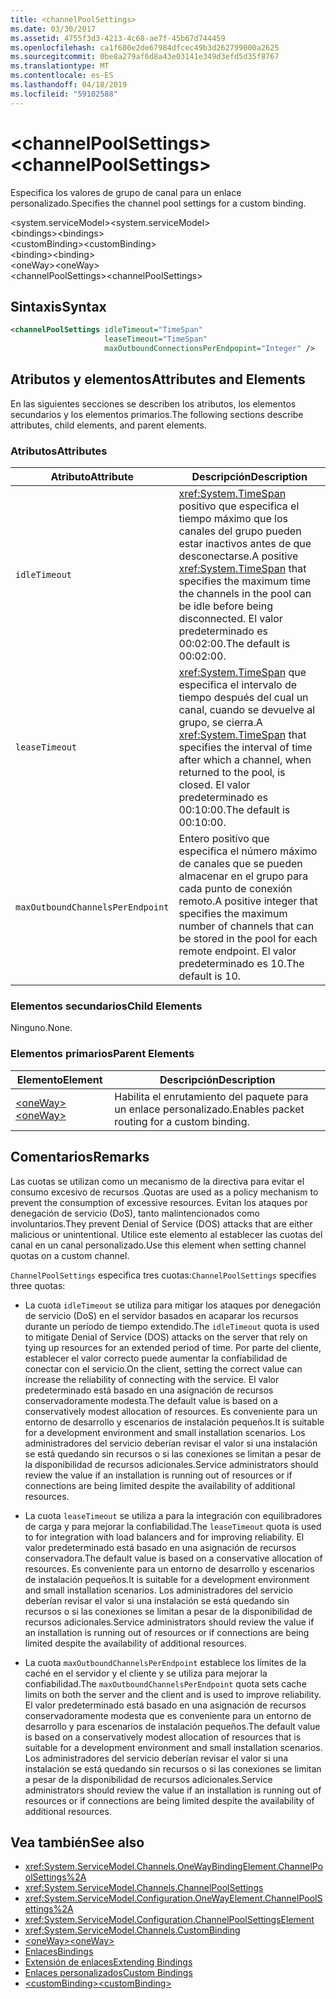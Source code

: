 ```yaml
---
title: <channelPoolSettings>
ms.date: 03/30/2017
ms.assetid: 4755f3d3-4213-4c68-ae7f-45b67d744459
ms.openlocfilehash: ca1f680e2de67984dfcec49b3d262799000a2625
ms.sourcegitcommit: 0be8a279af6d8a43e03141e349d3efd5d35f8767
ms.translationtype: MT
ms.contentlocale: es-ES
ms.lasthandoff: 04/18/2019
ms.locfileid: "59102588"
---
```

# <a name="channelpoolsettings"></a><span data-ttu-id="e3dce-101">\<channelPoolSettings></span><span class="sxs-lookup"><span data-stu-id="e3dce-101">\<channelPoolSettings></span></span>
<span data-ttu-id="e3dce-102">Especifica los valores de grupo de canal para un enlace personalizado.</span><span class="sxs-lookup"><span data-stu-id="e3dce-102">Specifies the channel pool settings for a custom binding.</span></span>  
  
 <span data-ttu-id="e3dce-103">\<system.serviceModel></span><span class="sxs-lookup"><span data-stu-id="e3dce-103">\<system.serviceModel></span></span>  
<span data-ttu-id="e3dce-104">\<bindings></span><span class="sxs-lookup"><span data-stu-id="e3dce-104">\<bindings></span></span>  
<span data-ttu-id="e3dce-105">\<customBinding></span><span class="sxs-lookup"><span data-stu-id="e3dce-105">\<customBinding></span></span>  
<span data-ttu-id="e3dce-106">\<binding></span><span class="sxs-lookup"><span data-stu-id="e3dce-106">\<binding></span></span>  
<span data-ttu-id="e3dce-107">\<oneWay></span><span class="sxs-lookup"><span data-stu-id="e3dce-107">\<oneWay></span></span>  
<span data-ttu-id="e3dce-108">\<channelPoolSettings></span><span class="sxs-lookup"><span data-stu-id="e3dce-108">\<channelPoolSettings></span></span>  
  
## <a name="syntax"></a><span data-ttu-id="e3dce-109">Sintaxis</span><span class="sxs-lookup"><span data-stu-id="e3dce-109">Syntax</span></span>  
  
```xml  
<channelPoolSettings idleTimeout="TimeSpan"
                     leaseTimeout="TimeSpan"
                     maxOutboundConnectionsPerEndpopint="Integer" />
```  
  
## <a name="attributes-and-elements"></a><span data-ttu-id="e3dce-110">Atributos y elementos</span><span class="sxs-lookup"><span data-stu-id="e3dce-110">Attributes and Elements</span></span>  
 <span data-ttu-id="e3dce-111">En las siguientes secciones se describen los atributos, los elementos secundarios y los elementos primarios.</span><span class="sxs-lookup"><span data-stu-id="e3dce-111">The following sections describe attributes, child elements, and parent elements.</span></span>  
  
### <a name="attributes"></a><span data-ttu-id="e3dce-112">Atributos</span><span class="sxs-lookup"><span data-stu-id="e3dce-112">Attributes</span></span>  
  
|<span data-ttu-id="e3dce-113">Atributo</span><span class="sxs-lookup"><span data-stu-id="e3dce-113">Attribute</span></span>|<span data-ttu-id="e3dce-114">Descripción</span><span class="sxs-lookup"><span data-stu-id="e3dce-114">Description</span></span>|  
|---------------|-----------------|  
|`idleTimeout`|<span data-ttu-id="e3dce-115"><xref:System.TimeSpan> positivo que especifica el tiempo máximo que los canales del grupo pueden estar inactivos antes de que desconectarse.</span><span class="sxs-lookup"><span data-stu-id="e3dce-115">A positive <xref:System.TimeSpan> that specifies the maximum time the channels in the pool can be idle before being disconnected.</span></span> <span data-ttu-id="e3dce-116">El valor predeterminado es 00:02:00.</span><span class="sxs-lookup"><span data-stu-id="e3dce-116">The default is 00:02:00.</span></span>|  
|`leaseTimeout`|<span data-ttu-id="e3dce-117"><xref:System.TimeSpan> que especifica el intervalo de tiempo después del cual un canal, cuando se devuelve al grupo, se cierra.</span><span class="sxs-lookup"><span data-stu-id="e3dce-117">A <xref:System.TimeSpan> that specifies the interval of time after which a channel, when returned to the pool, is closed.</span></span> <span data-ttu-id="e3dce-118">El valor predeterminado es 00:10:00.</span><span class="sxs-lookup"><span data-stu-id="e3dce-118">The default is 00:10:00.</span></span>|  
|`maxOutboundChannelsPerEndpoint`|<span data-ttu-id="e3dce-119">Entero positivo que especifica el número máximo de canales que se pueden almacenar en el grupo para cada punto de conexión remoto.</span><span class="sxs-lookup"><span data-stu-id="e3dce-119">A positive integer that specifies the maximum number of channels that can be stored in the pool for each remote endpoint.</span></span> <span data-ttu-id="e3dce-120">El valor predeterminado es 10.</span><span class="sxs-lookup"><span data-stu-id="e3dce-120">The default is 10.</span></span>|  
  
### <a name="child-elements"></a><span data-ttu-id="e3dce-121">Elementos secundarios</span><span class="sxs-lookup"><span data-stu-id="e3dce-121">Child Elements</span></span>  
 <span data-ttu-id="e3dce-122">Ninguno.</span><span class="sxs-lookup"><span data-stu-id="e3dce-122">None.</span></span>  
  
### <a name="parent-elements"></a><span data-ttu-id="e3dce-123">Elementos primarios</span><span class="sxs-lookup"><span data-stu-id="e3dce-123">Parent Elements</span></span>  
  
|<span data-ttu-id="e3dce-124">Elemento</span><span class="sxs-lookup"><span data-stu-id="e3dce-124">Element</span></span>|<span data-ttu-id="e3dce-125">Descripción</span><span class="sxs-lookup"><span data-stu-id="e3dce-125">Description</span></span>|  
|-------------|-----------------|  
|[<span data-ttu-id="e3dce-126">\<oneWay></span><span class="sxs-lookup"><span data-stu-id="e3dce-126">\<oneWay></span></span>](../../../../../docs/framework/configure-apps/file-schema/wcf/oneway.md)|<span data-ttu-id="e3dce-127">Habilita el enrutamiento del paquete para un enlace personalizado.</span><span class="sxs-lookup"><span data-stu-id="e3dce-127">Enables packet routing for a custom binding.</span></span>|  
  
## <a name="remarks"></a><span data-ttu-id="e3dce-128">Comentarios</span><span class="sxs-lookup"><span data-stu-id="e3dce-128">Remarks</span></span>  
 <span data-ttu-id="e3dce-129">Las cuotas se utilizan como un mecanismo de la directiva para evitar el consumo excesivo de recursos .</span><span class="sxs-lookup"><span data-stu-id="e3dce-129">Quotas are used as a policy mechanism to prevent the consumption of excessive resources.</span></span> <span data-ttu-id="e3dce-130">Evitan los ataques por denegación de servicio (DoS), tanto malintencionados como involuntarios.</span><span class="sxs-lookup"><span data-stu-id="e3dce-130">They prevent Denial of Service (DOS) attacks that are either malicious or unintentional.</span></span> <span data-ttu-id="e3dce-131">Utilice este elemento al establecer las cuotas del canal en un canal personalizado.</span><span class="sxs-lookup"><span data-stu-id="e3dce-131">Use this element when setting channel quotas on a custom channel.</span></span>  
  
 <span data-ttu-id="e3dce-132">`ChannelPoolSettings` especifica tres cuotas:</span><span class="sxs-lookup"><span data-stu-id="e3dce-132">`ChannelPoolSettings` specifies three quotas:</span></span>  
  
-   <span data-ttu-id="e3dce-133">La cuota `idleTimeout` se utiliza para mitigar los ataques por denegación de servicio (DoS) en el servidor basados en acaparar los recursos durante un período de tiempo extendido.</span><span class="sxs-lookup"><span data-stu-id="e3dce-133">The `idleTimeout` quota is used to mitigate Denial of Service (DOS) attacks on the server that rely on tying up resources for an extended period of time.</span></span> <span data-ttu-id="e3dce-134">Por parte del cliente, establecer el valor correcto puede aumentar la confiabilidad de conectar con el servicio.</span><span class="sxs-lookup"><span data-stu-id="e3dce-134">On the client, setting the correct value can increase the reliability of connecting with the service.</span></span> <span data-ttu-id="e3dce-135">El valor predeterminado está basado en una asignación de recursos conservadoramente modesta.</span><span class="sxs-lookup"><span data-stu-id="e3dce-135">The default value is based on a conservatively modest allocation of resources.</span></span> <span data-ttu-id="e3dce-136">Es conveniente para un entorno de desarrollo y escenarios de instalación pequeños.</span><span class="sxs-lookup"><span data-stu-id="e3dce-136">It is suitable for a development environment and small installation scenarios.</span></span> <span data-ttu-id="e3dce-137">Los administradores del servicio deberían revisar el valor si una instalación se está quedando sin recursos o si las conexiones se limitan a pesar de la disponibilidad de recursos adicionales.</span><span class="sxs-lookup"><span data-stu-id="e3dce-137">Service administrators should review the value if an installation is running out of resources or if connections are being limited despite the availability of additional resources.</span></span>  
  
-   <span data-ttu-id="e3dce-138">La cuota `leaseTimeout` se utiliza a para la integración con equilibradores de carga y para mejorar la confiabilidad.</span><span class="sxs-lookup"><span data-stu-id="e3dce-138">The `leaseTimeout` quota is used to for integration with load balancers and for improving reliability.</span></span> <span data-ttu-id="e3dce-139">El valor predeterminado está basado en una asignación de recursos conservadora.</span><span class="sxs-lookup"><span data-stu-id="e3dce-139">The default value is based on a conservative allocation of resources.</span></span> <span data-ttu-id="e3dce-140">Es conveniente para un entorno de desarrollo y escenarios de instalación pequeños.</span><span class="sxs-lookup"><span data-stu-id="e3dce-140">It is suitable for a development environment and small installation scenarios.</span></span> <span data-ttu-id="e3dce-141">Los administradores del servicio deberían revisar el valor si una instalación se está quedando sin recursos o si las conexiones se limitan a pesar de la disponibilidad de recursos adicionales.</span><span class="sxs-lookup"><span data-stu-id="e3dce-141">Service administrators should review the value if an installation is running out of resources or if connections are being limited despite the availability of additional resources.</span></span>  
  
-   <span data-ttu-id="e3dce-142">La cuota `maxOutboundChannelsPerEndpoint` establece los límites de la caché en el servidor y el cliente y se utiliza para mejorar la confiabilidad.</span><span class="sxs-lookup"><span data-stu-id="e3dce-142">The `maxOutboundChannelsPerEndpoint` quota sets cache limits on both the server and the client and is used to improve reliability.</span></span> <span data-ttu-id="e3dce-143">El valor predeterminado está basado en una asignación de recursos conservadoramente modesta que es conveniente para un entorno de desarrollo y para escenarios de instalación pequeños.</span><span class="sxs-lookup"><span data-stu-id="e3dce-143">The default value is based on a conservatively modest allocation of resources that is suitable for a development environment and small installation scenarios.</span></span> <span data-ttu-id="e3dce-144">Los administradores del servicio deberían revisar el valor si una instalación se está quedando sin recursos o si las conexiones se limitan a pesar de la disponibilidad de recursos adicionales.</span><span class="sxs-lookup"><span data-stu-id="e3dce-144">Service administrators should review the value if an installation is running out of resources or if connections are being limited despite the availability of additional resources.</span></span>  
  
## <a name="see-also"></a><span data-ttu-id="e3dce-145">Vea también</span><span class="sxs-lookup"><span data-stu-id="e3dce-145">See also</span></span>

- <xref:System.ServiceModel.Channels.OneWayBindingElement.ChannelPoolSettings%2A>
- <xref:System.ServiceModel.Channels.ChannelPoolSettings>
- <xref:System.ServiceModel.Configuration.OneWayElement.ChannelPoolSettings%2A>
- <xref:System.ServiceModel.Configuration.ChannelPoolSettingsElement>
- <xref:System.ServiceModel.Channels.CustomBinding>
- [<span data-ttu-id="e3dce-146">\<oneWay></span><span class="sxs-lookup"><span data-stu-id="e3dce-146">\<oneWay></span></span>](../../../../../docs/framework/configure-apps/file-schema/wcf/oneway.md)
- [<span data-ttu-id="e3dce-147">Enlaces</span><span class="sxs-lookup"><span data-stu-id="e3dce-147">Bindings</span></span>](../../../../../docs/framework/wcf/bindings.md)
- [<span data-ttu-id="e3dce-148">Extensión de enlaces</span><span class="sxs-lookup"><span data-stu-id="e3dce-148">Extending Bindings</span></span>](../../../../../docs/framework/wcf/extending/extending-bindings.md)
- [<span data-ttu-id="e3dce-149">Enlaces personalizados</span><span class="sxs-lookup"><span data-stu-id="e3dce-149">Custom Bindings</span></span>](../../../../../docs/framework/wcf/extending/custom-bindings.md)
- [<span data-ttu-id="e3dce-150">\<customBinding></span><span class="sxs-lookup"><span data-stu-id="e3dce-150">\<customBinding></span></span>](../../../../../docs/framework/configure-apps/file-schema/wcf/custombinding.md)
